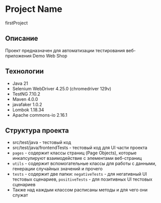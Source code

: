 # Project Name
firstProject

## Описание
Проект предназначен для автоматизации тестирования веб-приложения Demo Web Shop

## Технологии
- Java 21
- Selenium WebDriver 4.25.0 (chromedriver 129v)
- TestNG 7.10.2
- Maven 4.0.0
- javafaker 1.0.2
- Lombok 1.18.34
- Apache commons-io 2.16.1

## Структура проекта
- src/test/java - тестовый код
- src/test/java/frontendTests - тестовый код для UI части проекта
- `pages` - содержит классы страниц (Page Objects), которые инкапсулируют взаимодействие с элементами веб-страниц
- `utils` - содержит вспомогательные классы для работы с данными, генерации случайных значений и прочего
- `tests` - содержит две папки: `negativeTests` - для негативный UI тестовых сценариев, `positiveTests` - для позитивных 
UI тестовых сценариев
- Также над каждым классом расписаны методы и для чего они служат